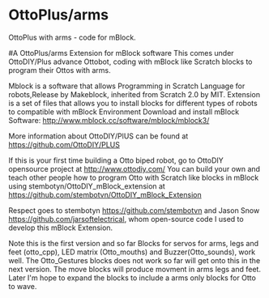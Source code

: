 # OttoPlus/arms
OttoPlus with arms - code for mBlock.

#A OttoPlus/arms Extension for mBlock software
This comes under OttoDIY/Plus advance Ottobot, coding with mBlock like Scratch blocks to program their Ottos with arms.

Mblock is a software that allows Programming in Scratch Language for robots,Release by Makeblock, inherited from Scratch 2.0 by MIT. Extension is a set of files that allows you to install blocks for different types of robots to compatible with mBlock Environment Download and install mBlock Software: http://www.mblock.cc/software/mblock/mblock3/

More information about OttoDIY/PlUS can be found at https://github.com/OttoDIY/PLUS

If this is your first time building a Otto biped robot, go to OttoDIY opensource project at http://www.ottodiy.com/ 
You can build your own and teach other people how to program Otto with Scratch like blocks in mBlock using stembotyn/OttoDIY_mBlock_extension at https://github.com/stembotvn/OttoDIY_mBlock_Extension

Respect goes to stembotyn https://github.com/stembotvn and Jason Snow https://github.com/jarsoftelectrical, whom open-source code I used to develop this mBlock Extension.

Note this is the first version and so far Blocks for servos for arms, legs and feet (otto_cpp), LED matrix (Otto_mouths) and Buzzer(Otto_sounds), work well. The Otto_Gestures blocks does not work so far will get onto this in the next version. The move blocks will produce movment in arms legs and feet. Later I'm hope to expand the blocks to include a arms only blocks for Otto to wave.


